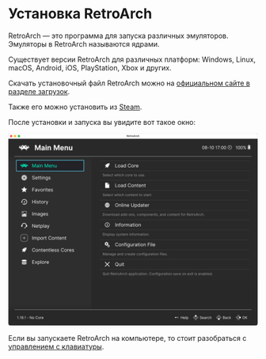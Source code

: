 # Установка RetroArch

RetroArch — это программа для запуска различных эмуляторов. Эмуляторы в RetroArch называются ядрами.

Существует версии RetroArch для различных платформ: Windows, Linux, macOS, Android, iOS, PlayStation, Xbox и других.

Скачать установочный файл RetroArch можно на [официальном сайте в разделе загрузок](https://retroarch.com/?page=platforms).

Также его можно установить из [Steam](https://store.steampowered.com/app/1118310/RetroArch/).

После установки и запуска вы увидите вот такое окно:

![Главный экран RetroArch](../assets/retroarch/start-screen.png)

Если вы запускаете RetroArch на компьютере, то стоит разобраться с [управлением с клавиатуры](./keybinds.md).